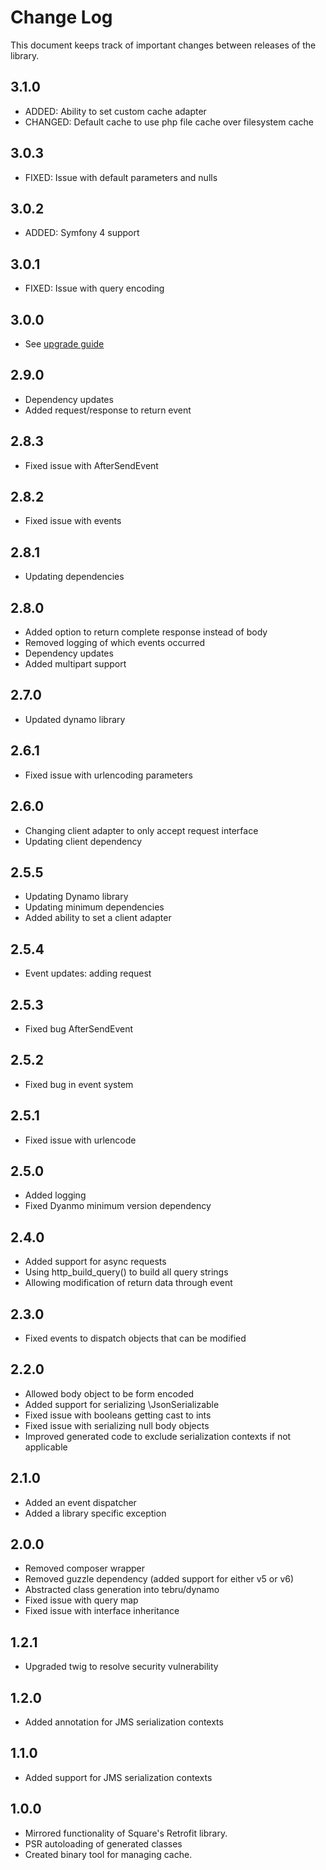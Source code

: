 Change Log
==========

This document keeps track of important changes between releases of the library.

3.1.0
-----

* ADDED: Ability to set custom cache adapter
* CHANGED: Default cache to use php file cache over filesystem cache

3.0.3
-----

* FIXED: Issue with default parameters and nulls

3.0.2
-----

* ADDED: Symfony 4 support

3.0.1
-----

* FIXED: Issue with query encoding

3.0.0
-----

* See [upgrade guide](docs/upgrade_2_3.md)

2.9.0
-----

* Dependency updates
* Added request/response to return event


2.8.3
-----

* Fixed issue with AfterSendEvent

2.8.2
-----

* Fixed issue with events

2.8.1
-----

* Updating dependencies


2.8.0
-----

* Added option to return complete response instead of body
* Removed logging of which events occurred
* Dependency updates
* Added multipart support

2.7.0
-----

* Updated dynamo library

2.6.1
-----

* Fixed issue with urlencoding parameters

2.6.0
-----

* Changing client adapter to only accept request interface
* Updating client dependency

2.5.5
-----

* Updating Dynamo library
* Updating minimum dependencies
* Added ability to set a client adapter

2.5.4
-----

* Event updates: adding request

2.5.3
-----

* Fixed bug AfterSendEvent

2.5.2
-----

* Fixed bug in event system

2.5.1
-----

* Fixed issue with urlencode

2.5.0
-----

* Added logging
* Fixed Dyanmo minimum version dependency

2.4.0
-----

* Added support for async requests
* Using http_build_query() to build all query strings
* Allowing modification of return data through event

2.3.0
-----

* Fixed events to dispatch objects that can be modified

2.2.0
-----

* Allowed body object to be form encoded
* Added support for serializing \JsonSerializable
* Fixed issue with booleans getting cast to ints
* Fixed issue with serializing null body objects
* Improved generated code to exclude serialization contexts if not applicable

2.1.0
-----

* Added an event dispatcher
* Added a library specific exception

2.0.0
-----

* Removed composer wrapper
* Removed guzzle dependency (added support for either v5 or v6)
* Abstracted class generation into tebru/dynamo
* Fixed issue with query map
* Fixed issue with interface inheritance 

1.2.1
-----

* Upgraded twig to resolve security vulnerability

1.2.0
-----

* Added annotation for JMS serialization contexts


1.1.0
-----

* Added support for JMS serialization contexts

1.0.0
-----

* Mirrored functionality of Square's Retrofit library.
* PSR autoloading of generated classes
* Created binary tool for managing cache.
